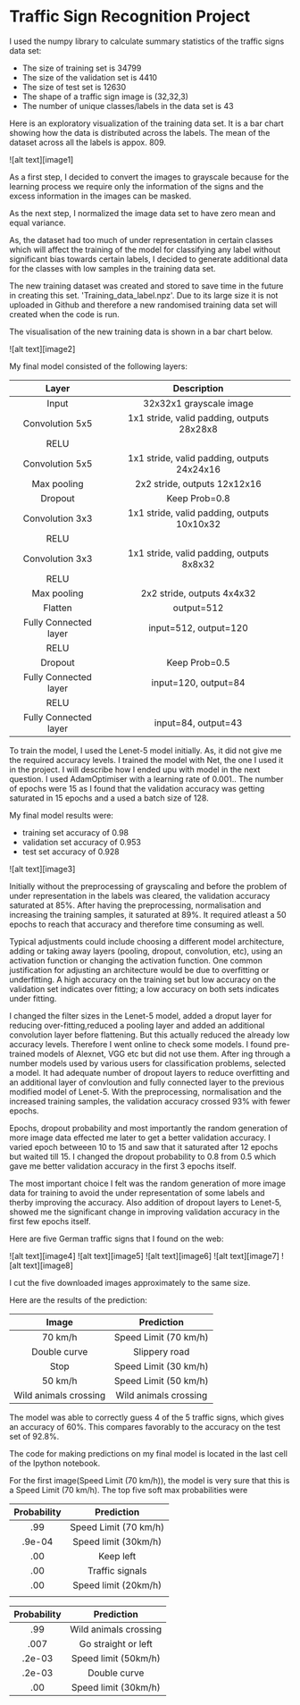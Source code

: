 # **Traffic Sign Recognition Project** 

I used the numpy library to calculate summary statistics of the traffic
signs data set:

* The size of training set is 34799
* The size of the validation set is 4410
* The size of test set is 12630
* The shape of a traffic sign image is (32,32,3)
* The number of unique classes/labels in the data set is 43

Here is an exploratory visualization of the training data set. It is a bar chart showing how the data is distributed across the labels.
The mean of the dataset across all the labels is appox. 809.

![alt text][image1]

As a first step, I decided to convert the images to grayscale because for the learning process we require only the information of the signs and the excess information in the images can be masked. 

As the next step, I normalized the image data set to have zero mean and equal variance.

As, the dataset had too much of under representation in certain classes which will affect the training of the model for classifying any label without significant bias towards certain labels, I decided to generate additional data for the classes with low samples in the training data set.

The new training dataset was created and stored to save time in the future in creating this set. 'Training_data_label.npz'. Due to its large size it is not uploaded in Github and therefore a new randomised training data set will created when the code is run.

The visualisation of the new training data is shown in a bar chart below.

![alt text][image2]


My final model consisted of the following layers:

| Layer         		|     Description	        					| 
|:---------------------:|:---------------------------------------------:| 
| Input         		| 32x32x1 grayscale image   							| 
| Convolution 5x5     	| 1x1 stride, valid padding, outputs 28x28x8
| RELU					|												|
| Convolution 5x5     	| 1x1 stride, valid padding, outputs 24x24x16
| Max pooling	      	| 2x2 stride,  outputs 12x12x16 
| Dropout				|					Keep Prob=0.8	
| Convolution 3x3     	| 1x1 stride, valid padding, outputs 10x10x32 
| RELU					|												|
| Convolution 3x3     	| 1x1 stride, valid padding, outputs 8x8x32
| RELU					|												|
| Max pooling	      	| 2x2 stride,  outputs 4x4x32 
| Flatten		| output=512       									|
| Fully Connected layer				| input=512, output=120
| RELU					|												|
| Dropout				|					Keep Prob=0.5| 
Fully Connected layer				| input=120, output=84
| RELU					|												|
| Fully Connected layer				| input=84, output=43
 
To train the model, I used the Lenet-5 model initially. As, it did not give me the required accuracy levels. I trained the model with Net, the one I used it in the project. I will describe how I ended upu with model in the next question. I used AdamOptimiser with a learning rate of 0.001.. The number of epochs were 15 as I found that the validation accuracy was getting saturated in 15 epochs and a used a batch size of 128.


My final model results were:

* training set accuracy of 0.98
* validation set accuracy of 0.953 
* test set accuracy of 0.928

![alt text][image3]
	
Initially without the preprocessing of grayscaling and before the problem of under representation in the labels was cleared, the validation accuracy saturated at 85%. After having the preprocessing, normalisation and increasing the training samples, it saturated at 89%. It required atleast a 50 epochs to reach that accuracy and therefore time consuming as well.

Typical adjustments could include choosing a different model architecture, adding or taking away layers (pooling, dropout, convolution, etc), using an activation function or changing the activation function. One common justification for adjusting an architecture would be due to overfitting or underfitting. A high accuracy on the training set but low accuracy on the validation set indicates over fitting; a low accuracy on both sets indicates under fitting.
	
I changed the filter sizes in the Lenet-5 model, added a droput layer for reducing over-fitting,reduced a pooling layer and added an additional convolution layer before flattening. But this actually reduced the already low accuracy levels. Therefore I went online to check some models. I found pre-trained models of Alexnet, VGG etc but did not use them. After ing through a number models used by various users for classification problems, selected a model. It had adequate number of dropout layers to reduce overfitting and an additional layer of convloution and fully connected layer to the previous modified model of Lenet-5. With the preprocessing, normalisation and the increased training samples, the validation accuracy crossed 93% with fewer epochs.

Epochs, dropout probability and most importantly the random generation of more image data effected me later to get a better validation accuracy. I varied epoch betweeen 10 to 15 and saw that it saturated after 12 epochs but waited till 15. I changed the dropout probability to 0.8 from 0.5 which gave me better validation accuracy in the first 3 epochs itself.

The most important choice I felt was the random generation of more image data for training to avoid the under representation of some labels and therby improving the accuracy. Also addition of dropout layers to Lenet-5, showed me the significant change in improving validation accuracy in the first few epochs itself.

Here are five German traffic signs that I found on the web:

![alt text][image4] ![alt text][image5] ![alt text][image6] 
![alt text][image7] ![alt text][image8]

I cut the five downloaded images approximately to the same size.

Here are the results of the prediction:

| Image			        |     Prediction	        					| 
|:---------------------:|:---------------------------------------------:| 
|  70 km/h	      		| Speed Limit (70 km/h)	      		   									| 
| Double curve     			| Slippery road 										|
| Stop       		| Speed Limit (30 km/h)										|
| 50 km/h	      		| 	Speed Limit (50 km/h)	      		
|	Wild animals crossing			| Wild animals crossing      	


The model was able to correctly guess 4 of the 5 traffic signs, which gives an accuracy of 60%. This compares favorably to the accuracy on the test set of 92.8%.

The code for making predictions on my final model is located in the last cell of the Ipython notebook.

For the first image(Speed Limit (70 km/h)), the model is very sure that this is a Speed Limit (70 km/h). The top five soft max probabilities were

| Probability         	|     Prediction	        					| 
|:---------------------:|:---------------------------------------------:| 
| .99         			| Speed Limit (70 km/h)   									| 
| .9e-04     				| Speed limit (30km/h) 										|
| .00					| Keep left											|
| .00	      			| Traffic signals					 				|
| .00				    | Speed limit (20km/h)
      							|


| Probability         	|     Prediction	        					| 
|:---------------------:|:---------------------------------------------:| 
| .99         			| Wild animals crossing   									| 
| .007     				| Go straight or left 										|
| .2e-03					| Speed limit (50km/h)											|
| .2e-03	      			| Double curve					 				|
| .00				    | Speed limit (30km/h)      							|



